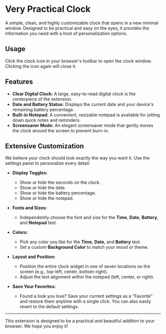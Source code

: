 # Very Practical Clock

A simple, clean, and highly customizable clock that opens in a new minimal window. Designed to be practical and easy on the eyes, it provides the information you need with a host of personalization options.

## Usage

Click the clock icon in your browser's toolbar to open the clock window. Clicking the icon again will close it.

## Features

- **Clear Digital Clock:** A large, easy-to-read digital clock is the centerpiece of the extension.
- **Date and Battery Status:** Displays the current date and your device's remaining battery percentage.
- **Built-in Notepad:** A convenient, resizable notepad is available for jotting down quick notes and reminders.
- **Screensaver Mode:** An elegant screensaver mode that gently moves the clock around the screen to prevent burn-in.

## Extensive Customization

We believe your clock should look exactly the way you want it. Use the settings panel to personalize every detail:

- **Display Toggles:**
    - Show or hide the seconds on the clock.
    - Show or hide the date.
    - Show or hide the battery percentage.
    - Show or hide the notepad.

- **Fonts and Sizes:**
    - Independently choose the font and size for the **Time**, **Date**, **Battery**, and **Notepad** text.

- **Colors:**
    - Pick any color you like for the **Time**, **Date**, and **Battery** text.
    - Set a custom **Background Color** to match your mood or theme.

- **Layout and Position:**
    - Position the entire clock widget in one of seven locations on the screen (e.g., top-left, center, bottom-right).
    - Adjust the text alignment within the notepad (left, center, or right).

- **Save Your Favorites:**
    - Found a look you love? Save your current settings as a "Favorite" and restore them anytime with a single click. You can also easily revert to the default settings.

---
This extension is designed to be a practical and beautiful addition to your browser. We hope you enjoy it!
